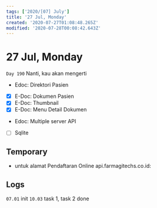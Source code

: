```yaml
---
tags: ['2020/[07] July']
title: '27 Jul, Monday'
created: '2020-07-27T01:08:48.265Z'
modified: '2020-07-28T00:08:42.643Z'
---
```


# 27 Jul, Monday

`Day 190` Nanti, kau akan mengerti

- Edoc: Direktori Pasien
- [x] E-Doc: Dokumen Pasien
- [x] E-Doc: Thumbnail
- [x] E-Doc: Menu Detail Dokumen
- Edoc: Multiple server API
- [ ] Sqlite 

## Temporary
- untuk alamat Pendaftaran Online
api.farmagitechs.co.id:

## Logs
`07.01` init
`10.03` task 1, task 2 done
